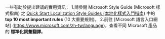 一些有助於提出建議的實用資訊：
1.請參閱 Microsoft Style Guide (Microsoft 樣式指南) 之 [Quick Start Localization Style Guides (本地化樣式入門指南)](https://docs.microsoft.com/globalization/localization/styleguides) 中的 **top 10 most important rules** (10 大重要規則)。
2.前往 [Microsoft 語言入口網站] (https://www.microsoft.com/zh-tw/language)，查看不同 Microsoft 產品的 **標準化詞彙翻譯**。

